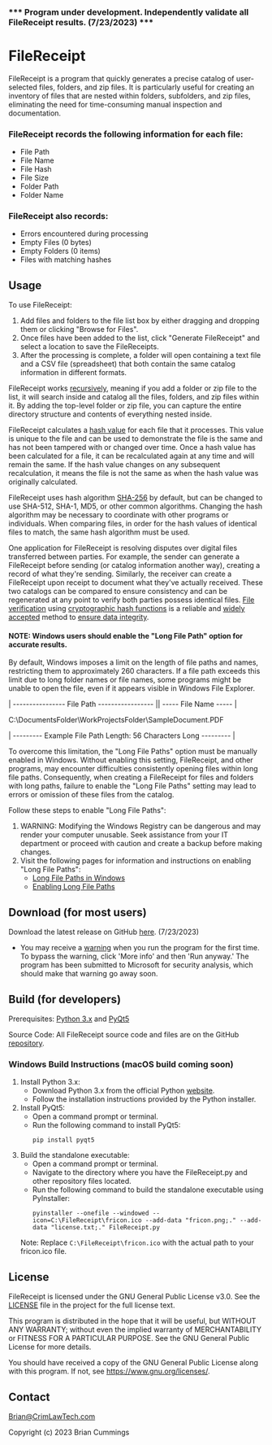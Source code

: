 ### *** Program under development. Independently validate all FileReceipt results. (7/23/2023) ***

# FileReceipt
FileReceipt is a program that quickly generates a precise catalog of user-selected files, folders, and zip files. It is particularly useful for creating an inventory of files that are nested within folders, subfolders, and zip files, eliminating the need for time-consuming manual inspection and documentation.



### FileReceipt records the following information for each file:

- File Path
- File Name
- File Hash
- File Size
- Folder Path
- Folder Name

### FileReceipt also records:
- Errors encountered during processing
- Empty Files (0 bytes)
- Empty Folders (0 items)
- Files with matching hashes

## Usage

To use FileReceipt:
1. Add files and folders to the file list box by either dragging and dropping them or clicking "Browse for Files".
2. Once files have been added to the list, click "Generate FileReceipt" and select a location to save the FileReceipts.
3. After the processing is complete, a folder will open containing a text file and a CSV file (spreadsheet) that both contain the same catalog information in different formats.

FileReceipt works [recursively](https://en.wikipedia.org/wiki/Recursion_(computer_science)), meaning if you add a folder or zip file to the list, it will search inside and catalog all the files, folders, and zip files within it. By adding the top-level folder or zip file, you can capture the entire directory structure and contents of everything nested inside.

FileReceipt calculates a [hash value](https://en.wikipedia.org/wiki/Cryptographic_hash_function) for each file that it processes. This value is unique to the file and can be used to demonstrate the file is the same and has not been tampered with or changed over time. Once a hash value has been calculated for a file, it can be recalculated again at any time and will remain the same. If the hash value changes on any subsequent recalculation, it means the file is not the same as when the hash value was originally calculated. 

FileReceipt uses hash algorithm [SHA-256](https://en.wikipedia.org/wiki/SHA-2) by default, but can be changed to use SHA-512, SHA-1, MD5, or other common algorithms. Changing the hash algorithm may be necessary to coordinate with other programs or individuals. When comparing files, in order for the hash values of identical files to match, the same hash algorithm must be used.

One application for FileReceipt is resolving disputes over digital files transferred between parties. For example, the sender can generate a FileReceipt before sending (or catalog information another way), creating a record of what they're sending. Similarly, the receiver can create a FileReceipt upon receipt to document what they've actually received. These two catalogs can be compared to ensure consistency and can be regenerated at any point to verify both parties possess identical files. [File verification](https://en.wikipedia.org/wiki/File_verification) using [cryptographic hash functions](https://en.wikipedia.org/wiki/Cryptographic_hash_function) is a reliable and [widely accepted](https://csrc.nist.gov/Projects/Hash-Functions) method to [ensure data integrity](https://learn.microsoft.com/en-us/dotnet/standard/security/ensuring-data-integrity-with-hash-codes).

#### NOTE: Windows users should enable the "Long File Path" option for accurate results.
By default, Windows imposes a limit on the length of file paths and names, restricting them to approximately 260 characters. If a file path exceeds this limit due to long folder names or file names, some programs might be unable to open the file, even if it appears visible in Windows File Explorer.

| ---------------- File Path ----------------- || ----- File Name ----- |

C:\DocumentsFolder\WorkProjectsFolder\SampleDocument.PDF

| --------- Example File Path Length: 56 Characters Long --------- |

To overcome this limitation, the "Long File Paths" option must be manually enabled in Windows. Without enabling this setting, FileReceipt, and other programs, may encounter difficulties consistently opening files within long file paths. Consequently, when creating a FileReceipt for files and folders with long paths, failure to enable the "Long File Paths" setting may lead to errors or omission of these files from the catalog.

Follow these steps to enable "Long File Paths":
1. WARNING: Modifying the Windows Registry can be dangerous and may render your computer unusable. Seek assistance from your IT department or proceed with caution and create a backup before making changes.
2. Visit the following pages for information and instructions on enabling "Long File Paths":
   - [Long File Paths in Windows](https://learn.microsoft.com/en-us/windows/win32/fileio/maximum-file-path-limitation?tabs=registry)
   - [Enabling Long File Paths](https://www.autodesk.com/support/technical/article/caas/sfdcarticles/sfdcarticles/The-Windows-10-default-path-length-limitation-MAX-PATH-is-256-characters.html)

## Download (for most users)

Download the latest release on GitHub [here](https://github.com/btc-git/FileReceipt/raw/main/FileReceipt.exe). (7/23/2023)
- You may receive a [warning](https://learn.microsoft.com/en-us/windows/security/operating-system-security/virus-and-threat-protection/microsoft-defender-smartscreen/) when you run the program for the first time. To bypass the warning, click 'More info' and then 'Run anyway.' The program has been submitted to Microsoft for security analysis, which should make that warning go away soon.

## Build (for developers)

Prerequisites: [Python 3.x](https://www.python.org/) and [PyQt5](https://pypi.org/project/PyQt5/)

Source Code: All FileReceipt source code and files are on the GitHub [repository](https://github.com/btc-git/FileReceipt).

### Windows Build Instructions (macOS build coming soon)
1. Install Python 3.x: 
   - Download Python 3.x from the official Python [website](https://www.python.org/downloads/).
   - Follow the installation instructions provided by the Python installer.
2. Install PyQt5:
   - Open a command prompt or terminal.
   - Run the following command to install PyQt5:
     ```
     pip install pyqt5
     ```
3. Build the standalone executable:
   - Open a command prompt or terminal.
   - Navigate to the directory where you have the FileReceipt.py and other repository files located.
   - Run the following command to build the standalone executable using PyInstaller:
     ```
     pyinstaller --onefile --windowed --icon=C:\FileReceipt\fricon.ico --add-data "fricon.png;." --add-data "license.txt;." FileReceipt.py
     ```
   Note: Replace `C:\FileReceipt\fricon.ico` with the actual path to your fricon.ico file.

## License
FileReceipt is licensed under the GNU General Public License v3.0.
See the [LICENSE](https://github.com/btc-git/FileReceipt/blob/main/LICENSE.txt) file in the project for the full license text.

This program is distributed in the hope that it will be useful, but WITHOUT ANY WARRANTY; without even the implied warranty of MERCHANTABILITY or FITNESS FOR A PARTICULAR PURPOSE.
See the GNU General Public License for more details. 

You should have received a copy of the GNU General Public License along with this program. If not, see <https://www.gnu.org/licenses/>.

## Contact
Brian@CrimLawTech.com

Copyright (c) 2023 Brian Cummings
